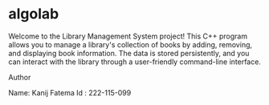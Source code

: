 # algolab

Welcome to the Library Management System project! This C++ program allows you to manage a library's collection of books by adding, removing, and displaying book information. The data is stored persistently, and you can interact with the library through a user-friendly command-line interface.

Author

Name: Kanij Fatema 
Id : 222-115-099

